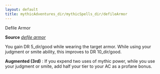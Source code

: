 ```yaml
---
layout: default
title: mythicAdventures_dir/mythicSpells_dir/defileArmor
---
```

Defile Armor

**Source** [_defile armor_](advanced_dir/spells_dir/defileArmor#_defile-armor)

You gain DR 5_dir/good while wearing the target armor. While using your judgment or smite ability, this improves to DR 10_dir/good.

**Augmented (3rd)** : If you expend two uses of mythic power, while you use your judgment or smite, add half your tier to your AC as a profane bonus.

